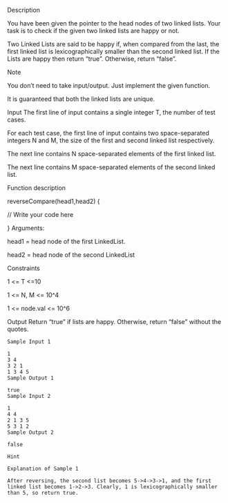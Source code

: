 Description

You have been given the pointer to the head nodes of two linked lists. Your task is to check if the given two linked lists are happy or not.

Two Linked Lists are said to be happy if, when compared from the last, the first linked list is lexicographically smaller than the second linked list. If the Lists are happy then return “true”. Otherwise, return “false”.

Note

You don’t need to take input/output. Just implement the given function.

It is guaranteed that both the linked lists are unique.


Input
The first line of input contains a single integer T, the number of test cases.

For each test case, the first line of input contains two space-separated integers N and M, the size of the first and second linked list respectively.

The next line contains N space-separated elements of the first linked list.

The next line contains M space-separated elements of the second linked list.

Function description

reverseCompare(head1,head2) {

// Write your code here

}
Arguments:

head1 = head node of the first LinkedList.

head2 = head node of the second LinkedList

Constraints

1 <= T <=10

1 <= N, M <= 10^4

1 <= node.val <= 10^6


Output
Return “true” if lists are happy. Otherwise, return “false” without the quotes.


```
Sample Input 1 

1
3 4
3 2 1 
1 3 4 5
Sample Output 1

true
Sample Input 2 

1
4 4
2 1 3 5 
5 3 1 2
Sample Output 2

false
```


```
Hint

Explanation of Sample 1

After reversing, the second list becomes 5->4->3->1, and the first linked list becomes 1->2->3. Clearly, 1 is lexicographically smaller than 5, so return true.
```
